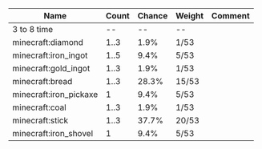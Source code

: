 | Name                   | Count | Chance | Weight | Comment |
| ---------------------- | ----- | ------ | ------ | ------- |
| 3 to 8 time            |    -- |     -- |     -- |         |
| minecraft:diamond      |  1..3 |   1.9% |   1/53 |         |
| minecraft:iron_ingot   |  1..5 |   9.4% |   5/53 |         |
| minecraft:gold_ingot   |  1..3 |   1.9% |   1/53 |         |
| minecraft:bread        |  1..3 |  28.3% |  15/53 |         |
| minecraft:iron_pickaxe |     1 |   9.4% |   5/53 |         |
| minecraft:coal         |  1..3 |   1.9% |   1/53 |         |
| minecraft:stick        |  1..3 |  37.7% |  20/53 |         |
| minecraft:iron_shovel  |     1 |   9.4% |   5/53 |         |